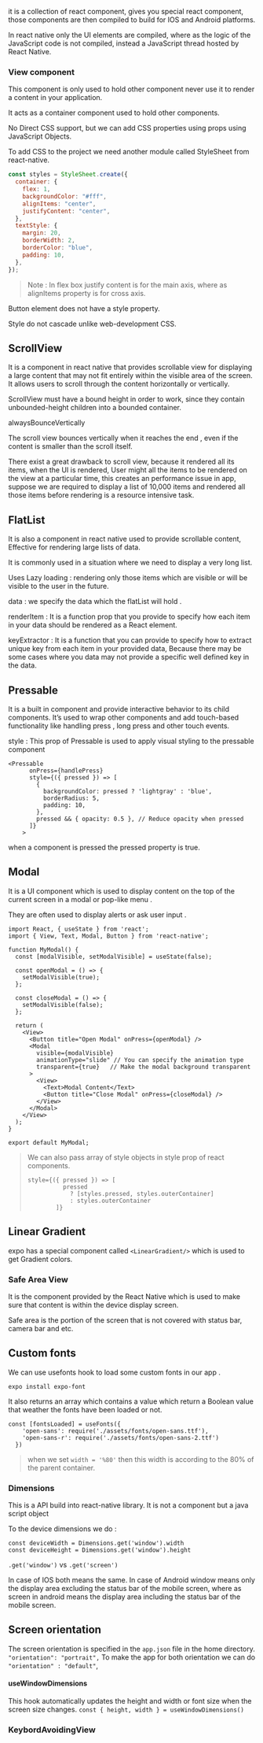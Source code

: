 

it is a collection of react component,  gives you special react component, those components are then compiled to build for IOS and Android platforms. 

In react native only the UI elements are compiled, where as the logic of the JavaScript code is not compiled, instead a JavaScript thread hosted by React Native. 

### View component

This component is only used to hold other component never use it  to render a content in your application. 

It acts as a container component used to hold other components. 

No Direct CSS support, but we can add CSS properties using props using JavaScript Objects. 

To add CSS to the project we need another module called StyleSheet from react-native. 

```jsx
const styles = StyleSheet.create({
  container: {
    flex: 1,
    backgroundColor: "#fff",
    alignItems: "center",
    justifyContent: "center",
  },
  textStyle: {
    margin: 20,
    borderWidth: 2,
    borderColor: "blue",
    padding: 10,
  },
});
```

> Note : In flex box justify content is for the main axis, where as alignItems property is for cross axis.
> 

Button element does not have a style property. 

Style do not cascade unlike web-development CSS.

 

## ScrollView

It is a component in react native that provides scrollable view for displaying a large content that may not fit entirely  within the visible area of the screen. It allows users to scroll through the content horizontally or vertically. 

ScrollView must have a bound height in order to work, since they contain unbounded-height children into a bounded container. 

alwaysBounceVertically

The scroll view bounces vertically when it reaches the end , even if the content is smaller than the scroll itself. 

There exist a great drawback to scroll view, because it rendered all its items, when the UI is rendered, User might all the items to be rendered on the view at a particular time, this creates an performance issue in app, suppose we are required to display a list of 10,000 items and rendered all those items before rendering is a resource intensive task.

## FlatList

It is also a component in react native used to provide scrollable content, Effective for rendering large  lists of data. 

It is commonly used in a situation where we need to display a very long list. 

Uses Lazy loading : rendering only those items which are visible or will be visible to the user in the future. 

data : we specify the data which the flatList will hold . 

renderItem : It is a function prop that you provide to specify how each item in your data should be rendered as a React element. 

keyExtractor : It is a function that you can provide to specify how to extract unique key from each item in your provided data, Because there may be some cases where you data may not provide a specific well defined key in the data. 

## Pressable

It is a built in component and provide interactive behavior to its child components. It’s used to wrap other components and add touch-based functionality like handling press , long press and other touch events. 

style : This prop of Pressable is used to apply visual styling to the pressable component 

```tsx
<Pressable
      onPress={handlePress}
      style={({ pressed }) => [
        {
          backgroundColor: pressed ? 'lightgray' : 'blue',
          borderRadius: 5,
          padding: 10,
        },
        pressed && { opacity: 0.5 }, // Reduce opacity when pressed
      ]}
    >
```

when a component is pressed the pressed property is true. 

## Modal

It is a UI component which is used to display content on the top of the current screen in a modal or pop-like menu . 

They are often used to display alerts or ask user input . 

```tsx
import React, { useState } from 'react';
import { View, Text, Modal, Button } from 'react-native';

function MyModal() {
  const [modalVisible, setModalVisible] = useState(false);

  const openModal = () => {
    setModalVisible(true);
  };

  const closeModal = () => {
    setModalVisible(false);
  };

  return (
    <View>
      <Button title="Open Modal" onPress={openModal} />
      <Modal
        visible={modalVisible}
        animationType="slide" // You can specify the animation type
        transparent={true}   // Make the modal background transparent
      >
        <View>
          <Text>Modal Content</Text>
          <Button title="Close Modal" onPress={closeModal} />
        </View>
      </Modal>
    </View>
  );
}

export default MyModal;
```

> We can also pass array of style objects in style prop of react components.
> 
> 
> ```tsx
> style={({ pressed }) => [
>           pressed
>             ? [styles.pressed, styles.outerContainer]
>             : styles.outerContainer
>         ]}
> ```
> 

## Linear Gradient

expo has a special component called `<LinearGradient/>` which is used to get Gradient colors. 

### Safe Area View

It is the component provided by the React Native which is used to make sure that content is within the device display screen. 

Safe area is the portion of the screen that is not covered with status bar, camera bar and etc. 

## Custom fonts

We can use usefonts hook to load some custom fonts in our app . 

`expo install expo-font` 

It also returns an array which contains a value which return a Boolean value that weather the fonts have been loaded or not. 

```tsx
const [fontsLoaded] = useFonts({
    'open-sans': require('./assets/fonts/open-sans.ttf'),
    'open-sans-r': require('./assets/fonts/open-sans-2.ttf')
  })
```

>when we set  `width = '%80'` then this width is according to the 80% of the parent container. 

### Dimensions 
This is a API build into react-native library. 
It is not a component but a java script object 

To the device dimensions we do : 
```tsx
const deviceWidth = Dimensions.get('window').width
const deviceHeight = Dimensions.get('window').height
```

`.get('window')` vs `.get('screen')`

In case of IOS both means the same. 
In case of Android window means only the display area excluding the status bar of the mobile screen, where as screen in android means the display area including the status bar of the mobile screen. 

## Screen orientation
The screen orientation is specified in the `app.json` file in the home directory. 
 `"orientation": "portrait",`
To make the app for both orientation we can do 
 `"orientation" : "default"`,

#### useWindowDimensions
This hook automatically updates the height and width or font size  when the screen size changes. 
`const { height, width } = useWindowDimensions()`

### KeybordAvoidingView

